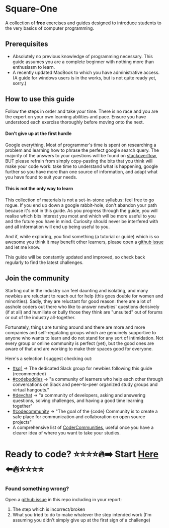 # Square-One
A collection of **free** exercises and guides designed to introduce students to the very
basics of computer programming.

## Prerequisites
- Absolutely no previous knowledge of programming necessary. This guide assumes
you are a complete beginner with nothing more than enthusiasm to learn.
- A recently updated MacBook to which you have administrative access. (A guide
for windows users is in the works, but is not quite ready yet, sorry.)

## How to use this guide
Follow the steps in order and take your time. There is no race and you are the
expert on your own learning abilities and pace. Ensure you have understood each
exercise thoroughly before moving onto the next.

#### Don't give up at the first hurdle
Google everything. Most of programmer's time is spent on researching a problem
and learning how to phrase the perfect google search query. The majority of
the answers to your questions will be found on [stackoverflow](https://stackoverflow.com/), BUT please
refrain from simply copy-pasting the bits that you think will make your code
work: take time to understand what is happening, google further so you have
more than one source of information, and adapt what you have found to suit
your needs.

#### This is not the only way to learn
This collection of materials is not a set-in-stone syllabus: feel free to go
rogue. If you end up down a google rabbit-hole, don't abandon your path because
it's not in this guide. As you progress through the guide, you will realise
which bits interest you most and which will be more useful to you and the
future you have in mind. Curiosity should never be interfered with and all
information will end up being useful to you.

And if, while exploring, you find something (a tutorial or guide) which is so
awesome you think it may benefit other learners, please open a [github issue](https://help.github.com/articles/creating-an-issue/)
and let me know.

This guide will be constantly updated and improved, so check back regularly to
find the latest challenges.

## Join the community
Starting out in the industry can feel daunting and isolating, and many newbies
are reluctant to reach out for help (this goes double for women and minorities).
Sadly, they are reluctant for good reason: there are a lot of asshole coders out
there who like to answer newbies' questions derisively (if at all) and humiliate
or bully those they think are "unsuited" out of forums or out of the industry
all-together.

Fortunately, things are turning around and there are more and more companies and
self-regulating groups which are genuinely supportive to anyone who wants to learn
and do not stand for any sort of intimidation. Not every group or online community
is perfect (yet), but the good ones are aware of that and are working to make their
spaces good for everyone.

Here's a selection I suggest checking out:
- [#sq1](https://github.com/fouralarmfire/square-one/blob/master/sq1-slack.md#sq1) -> The dedicated Slack group for newbies following this guide (recommended)
- [#codebuddies](https://codebuddies.org/) -> "a community of learners who help each other through conversations on Slack and peer-to-peer organized study groups and virtual hangouts."
- [#devchat](https://devchat.devolio.net/) -> "a community of developers, asking
and answering questions, solving challenges, and having a good time learning together"
- [#codecommunity](https://thecodeteam.com/community/) -> "The goal of the {code}
Community is to create a safe place for communication and collaboration on open
source projects"
- A comprehensive list of [CoderCommunities](https://www.codercommunities.com), useful
once you have a clearer idea of where you want to take your studies.

# Ready to code? :star::star::star::star::fire::arrow_right:   Start [Here](https://github.com/fouralarmfire/square-one/blob/master/outline.md#outline)   :arrow_left::fire::star::star::star::star:

### Found something wrong?
Open a [github issue](https://help.github.com/articles/creating-an-issue/) in this repo including in your report:
1. The step which is incorrect/broken
1. What you tried to do to make whatever the step intended work (I'm assuming
you didn't simply give up at the first sign of a challenge)
